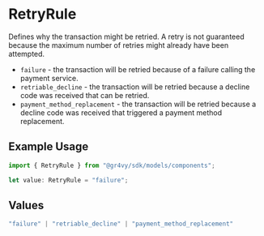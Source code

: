 # RetryRule

Defines why the transaction might be retried. A retry is not guaranteed because
the maximum number of retries might already have been attempted.

* `failure` - the transaction will be retried because of a failure calling
  the payment service.
* `retriable_decline` - the transaction will be retried because a decline code
  was received that can be retried.
* `payment_method_replacement` - the transaction will be retried because a
  decline code was received that triggered a payment method replacement.

## Example Usage

```typescript
import { RetryRule } from "@gr4vy/sdk/models/components";

let value: RetryRule = "failure";
```

## Values

```typescript
"failure" | "retriable_decline" | "payment_method_replacement"
```